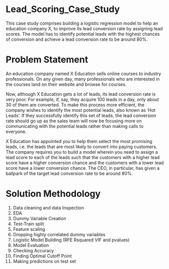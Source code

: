 # Lead_Scoring_Case_Study
This case study comprises building a logistic regression model to help an education company X, to improve its lead conversion rate by assigning lead scores. The model has to identify potential leads with the highest chances of conversion and achieve a lead conversion rate to be around 80%.

# Problem Statement 
An education company named X Education sells online courses to industry professionals. On any given day, many professionals who are interested in the courses land on their website and browse for courses.

Now, although X Education gets a lot of leads, its lead conversion rate is very poor. For example, if, say, they acquire 100 leads in a day, only about 30 of them are converted. To make this process more efficient, the company wishes to identify the most potential leads, also known as ‘Hot Leads’. If they successfully identify this set of leads, the lead conversion rate should go up as the sales team will now be focusing more on communicating with the potential leads rather than making calls to everyone.

X Education has appointed you to help them select the most promising leads, i.e. the leads that are most likely to convert into paying customers. The company requires you to build a model wherein you need to assign a lead score to each of the leads such that the customers with a higher lead score have a higher conversion chance and the customers with a lower lead score have a lower conversion chance. The CEO, in particular, has given a ballpark of the target lead conversion rate to be around 80%.

# Solution Methodology
1. Data cleaning and data Inspection
2. EDA 
3. Dummy Variable Creation
4. Test-Train split
5. Feature scaling
6. Dropping highly correlated dummy variables
7. Logistic Model Building (RFE Rsquared VIF and pvalues)
8. Model Evaluation 
9. Checking Accuracy
10. Finding Optimal Cutoff Point
11. Making predictions on test set


